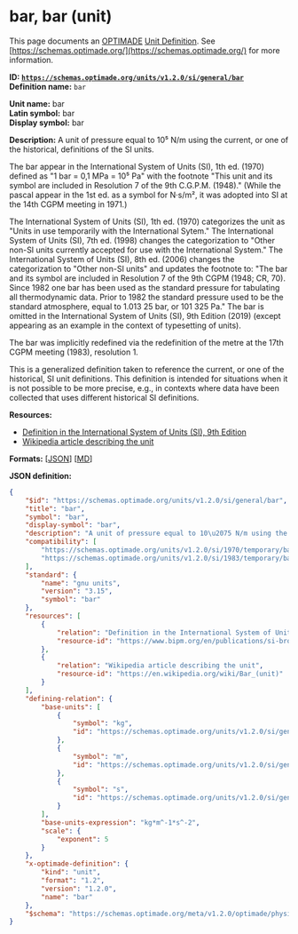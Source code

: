 # bar, bar (unit)
This page documents an [OPTIMADE](https://www.optimade.org/) [Unit Definition](https://schemas.optimade.org/#definitions). See [https://schemas.optimade.org/](https://schemas.optimade.org/) for more information.

**ID: [`https://schemas.optimade.org/units/v1.2.0/si/general/bar`](https://schemas.optimade.org/units/v1.2.0/si/general/bar)**  
**Definition name:** `bar`

**Unit name:** bar  
**Latin symbol:** bar  
**Display symbol:** bar  
  
**Description:** A unit of pressure equal to 10⁵ N/m using the current, or one of the historical, definitions of the SI units.

The bar appear in the International System of Units (SI), 1th ed. (1970) defined as "1 bar = 0,1 MPa = 10⁵ Pa" with the footnote "This unit and its symbol are included in Resolution 7 of the 9th C.G.P.M. (1948)."
(While the pascal appear in the 1st ed. as a symbol for N·s/m², it was adopted into SI at the 14th CGPM meeting in 1971.)

The International System of Units (SI), 1th ed. (1970) categorizes the unit as "Units in use temporarily with the International Sytem."
The International System of Units (SI), 7th ed. (1998) changes the categorization to "Other non-SI units currently accepted for use with the International System."
The International System of Units (SI), 8th ed. (2006) changes the categorization to "Other non-SI units" and updates the footnote to: "The bar and its symbol are included in Resolution 7 of the 9th CGPM (1948; CR, 70). Since 1982 one bar has been used as the standard pressure for tabulating all thermodynamic data. Prior to 1982 the standard pressure used to be the standard atmosphere, equal to 1.013 25 bar, or 101 325 Pa."
The bar is omitted in the International System of Units (SI), 9th Edition (2019) (except appearing as an example in the context of typesetting of units).

The bar was implicitly redefined via the redefinition of the metre at the 17th CGPM meeting (1983), resolution 1.

This is a generalized definition taken to reference the current, or one of the historical, SI unit definitions.
This definition is intended for situations when it is not possible to be more precise, e.g., in contexts where data have been collected that uses different historical SI definitions.

**Resources:**

- [Definition in the International System of Units (SI), 9th Edition](https://www.bipm.org/en/publications/si-brochure)
- [Wikipedia article describing the unit](https://en.wikipedia.org/wiki/Bar_(unit))


**Formats:** [[JSON](bar.json)] [[MD](bar.md)]

**JSON definition:**

``` json
{
    "$id": "https://schemas.optimade.org/units/v1.2.0/si/general/bar",
    "title": "bar",
    "symbol": "bar",
    "display-symbol": "bar",
    "description": "A unit of pressure equal to 10\u2075 N/m using the current, or one of the historical, definitions of the SI units.\n\nThe bar appear in the International System of Units (SI), 1th ed. (1970) defined as \"1 bar = 0,1 MPa = 10\u2075 Pa\" with the footnote \"This unit and its symbol are included in Resolution 7 of the 9th C.G.P.M. (1948).\"\n(While the pascal appear in the 1st ed. as a symbol for N\u00b7s/m\u00b2, it was adopted into SI at the 14th CGPM meeting in 1971.)\n\nThe International System of Units (SI), 1th ed. (1970) categorizes the unit as \"Units in use temporarily with the International Sytem.\"\nThe International System of Units (SI), 7th ed. (1998) changes the categorization to \"Other non-SI units currently accepted for use with the International System.\"\nThe International System of Units (SI), 8th ed. (2006) changes the categorization to \"Other non-SI units\" and updates the footnote to: \"The bar and its symbol are included in Resolution 7 of the 9th CGPM (1948; CR, 70). Since 1982 one bar has been used as the standard pressure for tabulating all thermodynamic data. Prior to 1982 the standard pressure used to be the standard atmosphere, equal to 1.013 25 bar, or 101 325 Pa.\"\nThe bar is omitted in the International System of Units (SI), 9th Edition (2019) (except appearing as an example in the context of typesetting of units).\n\nThe bar was implicitly redefined via the redefinition of the metre at the 17th CGPM meeting (1983), resolution 1.\n\nThis is a generalized definition taken to reference the current, or one of the historical, SI unit definitions.\nThis definition is intended for situations when it is not possible to be more precise, e.g., in contexts where data have been collected that uses different historical SI definitions.",
    "compatibility": [
        "https://schemas.optimade.org/units/v1.2.0/si/1970/temporary/bar",
        "https://schemas.optimade.org/units/v1.2.0/si/1983/temporary/bar"
    ],
    "standard": {
        "name": "gnu units",
        "version": "3.15",
        "symbol": "bar"
    },
    "resources": [
        {
            "relation": "Definition in the International System of Units (SI), 9th Edition",
            "resource-id": "https://www.bipm.org/en/publications/si-brochure"
        },
        {
            "relation": "Wikipedia article describing the unit",
            "resource-id": "https://en.wikipedia.org/wiki/Bar_(unit)"
        }
    ],
    "defining-relation": {
        "base-units": [
            {
                "symbol": "kg",
                "id": "https://schemas.optimade.org/units/v1.2.0/si/general/kilogram"
            },
            {
                "symbol": "m",
                "id": "https://schemas.optimade.org/units/v1.2.0/si/general/metre"
            },
            {
                "symbol": "s",
                "id": "https://schemas.optimade.org/units/v1.2.0/si/general/second"
            }
        ],
        "base-units-expression": "kg*m^-1*s^-2",
        "scale": {
            "exponent": 5
        }
    },
    "x-optimade-definition": {
        "kind": "unit",
        "format": "1.2",
        "version": "1.2.0",
        "name": "bar"
    },
    "$schema": "https://schemas.optimade.org/meta/v1.2.0/optimade/physical_unit_definition.md"
}
```